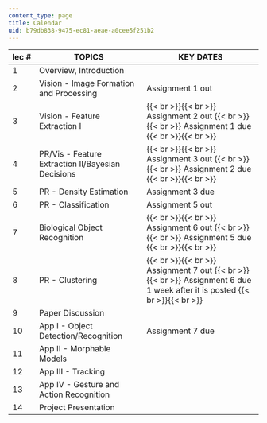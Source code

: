 ```yaml
---
content_type: page
title: Calendar
uid: b79db838-9475-ec81-aeae-a0cee5f251b2
---
```


| lec # | TOPICS | KEY DATES |
| --- | --- | --- |
| 1 | Overview, Introduction | &nbsp; |
| 2 | Vision - Image Formation and Processing | Assignment 1 out |
| 3 | Vision - Feature Extraction I |  {{< br >}}{{< br >}} Assignment 2 out {{< br >}}{{< br >}} Assignment 1 due {{< br >}}{{< br >}}  |
| 4 | PR/Vis - Feature Extraction II/Bayesian Decisions |  {{< br >}}{{< br >}} Assignment 3 out {{< br >}}{{< br >}} Assignment 2 due {{< br >}}{{< br >}}  |
| 5 | PR - Density Estimation | Assignment 3 due |
| 6 | PR - Classification | Assignment 5 out |
| 7 | Biological Object Recognition |  {{< br >}}{{< br >}} Assignment 6 out {{< br >}}{{< br >}} Assignment 5 due {{< br >}}{{< br >}}  |
| 8 | PR - Clustering |  {{< br >}}{{< br >}} Assignment 7 out {{< br >}}{{< br >}} Assignment 6 due 1 week after it is posted {{< br >}}{{< br >}}  |
| 9 | Paper Discussion | &nbsp; |
| 10 | App I - Object Detection/Recognition | Assignment 7 due |
| 11 | App II - Morphable Models | &nbsp; |
| 12 | App III - Tracking | &nbsp; |
| 13 | App IV - Gesture and Action Recognition | &nbsp; |
| 14 | Project Presentation |